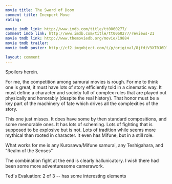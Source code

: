 ```yaml
---
movie title: The Sword of Doom
comment title: Inexpert Move
rating: 

movie imdb link: http://www.imdb.com/title/tt0060277/
comment imdb link: http://www.imdb.com/title/tt0060277/reviews-21
movie tmdb link: http://www.themoviedb.org/movie/19884
movie tmdb trailer: 
movie tmdb poster: http://cf2.imgobject.com/t/p/original/8jfdiV3XT0J6DlPaY9hB6B12P80.jpg

layout: comment
---
```


Spoilers herein.

For me, the competition among samurai movies is rough. For me to think one is great, it  must have lots of story efficiently told in a cinematic way. It must define a character and  society full of complex rules that are played out physically and honorably (despite the  real history). That honor must be a key part of the machinery of fate which drives all the  complexities of the story.

This one just misses. It does have some by then standard compositions, and some  memorable ones. It has lots of scheming. Lots of fighting that is supposed to be  explosive but is not. Lots of tradition while seems more mythical than rooted in  character. It even has Mifune, but in a still role.

What works for me is any Kurosawa/Mifune samurai, any Teshigahara, and "Realm of the  Senses"

The combination fight at the end is clearly hallunicatory. I wish there had been some  more adventuresome camerawork.

Ted's Evaluation: 2 of 3 -- has some interesting elements